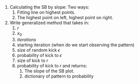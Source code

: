 1. Calculating the SB by slope:
	Two ways:
	1. Fitting line on highest points.
	2. The highest point on left, highest point on right.
2. Write generalized method that takes in:
	1. $r$
	2. $x_0$
	3. $iterations$
	4. starting iteration (when do we start observing the pattern)
	5. size of random kick $\epsilon$ 
	6. probability of kick to $\epsilon$ 
	7. size of kick to $r$
	8. probability of kick to $r$ and returns:
		1. The slope of the SB plot.
		2. dictionary of pattern to probability 